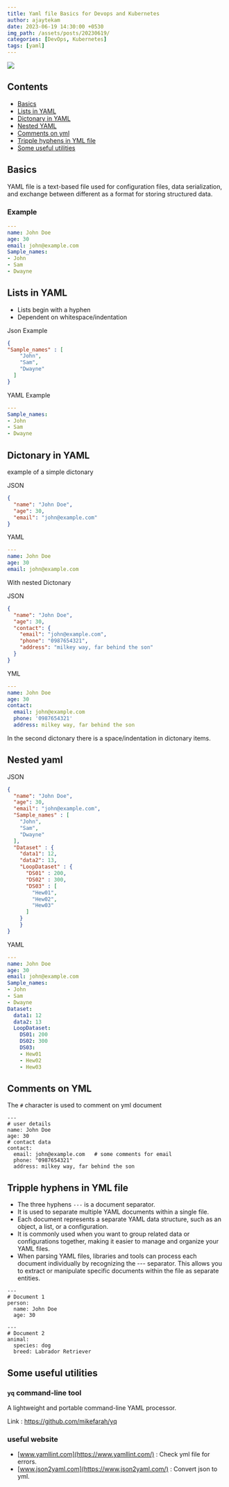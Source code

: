 ```yaml
---   
title: Yaml file Basics for Devops and Kubernetes  
author: ajaytekam   
date: 2023-06-19 14:30:00 +0530   
img_path: /assets/posts/20230619/   
categories: [DevOps, Kubernetes]    
tags: [yaml]  
---    
```


![](yaml.jpg)  

## Contents 

- [Basics](#basics)
- [Lists in YAML](#lists-in-yaml)   
- [Dictonary in YAML](#dictonary-in-yaml)   
- [Nested YAML](#nested-yaml)   
- [Comments on yml](#comments-on-yml)
- [Tripple hyphens in YML file](#tripple-hyphens-in-yml-file)
- [Some useful utilities](#some-useful-utilities)

## Basics     

YAML file is a text-based file used for configuration files, data serialization, and exchange between different as a format for storing structured data.

### Example

```yml    
---
name: John Doe
age: 30
email: john@example.com
Sample_names:
- John
- Sam
- Dwayne
```

## Lists in YAML     

* Lists begin with a hyphen
* Dependent on whitespace/indentation

Json Example

```json   
{
"Sample_names" : [
    "John",
    "Sam",
    "Dwayne"
  ]
}
```

YAML Example

```yml   
---
Sample_names:
- John
- Sam
- Dwayne
```

## Dictonary in YAML    

example of a simple dictonary

JSON

```json
{
  "name": "John Doe",
  "age": 30,
  "email": "john@example.com"
}
```

YAML

```yml   
---
name: John Doe
age: 30
email: john@example.com
```

With nested Dictonary

JSON

```json
{
  "name": "John Doe",
  "age": 30,
  "contact": {
    "email": "john@example.com",
    "phone": "0987654321",
    "address": "milkey way, far behind the son"
  }
}
```

YML

```yml
---
name: John Doe
age: 30
contact:
  email: john@example.com
  phone: '0987654321'
  address: milkey way, far behind the son
```

In the second dictonary there is a space/indentation in dictonary items.  

## Nested yaml    

JSON

```json
{
  "name": "John Doe",
  "age": 30,
  "email": "john@example.com",
  "Sample_names" : [
    "John",
    "Sam",
    "Dwayne"
  ],
  "Dataset" : {
    "data1": 12,
    "data2": 13,
    "LoopDataset" : {
      "DS01" : 200,
      "DS02" : 300,
      "DS03" : [
      	"Hew01",
        "Hew02",
        "Hew03"
      ]
    }
	}
}
```

YAML

```yml
---
name: John Doe
age: 30
email: john@example.com
Sample_names:
- John
- Sam
- Dwayne
Dataset:
  data1: 12
  data2: 13
  LoopDataset:
    DS01: 200
    DS02: 300
    DS03:
    - Hew01
    - Hew02
    - Hew03
```  

## Comments on YML   

The `#` character is used to comment on yml document

```
---
# user details
name: John Doe
age: 30
# contact data
contact:
  email: john@example.com   # some comments for email
  phone: "0987654321"
  address: milkey way, far behind the son

```   
 
## Tripple hyphens in YML file   

* The three hyphens `---` is a document separator.
* It is used to separate multiple YAML documents within a single file.
* Each document represents a separate YAML data structure, such as an object, a list, or a configuration.
* It is commonly used when you want to group related data or configurations together, making it easier to manage and organize your YAML files.
* When parsing YAML files, libraries and tools can process each document individually by recognizing the --- separator. This allows you to extract or manipulate specific documents within the file as separate entities.

```
---
# Document 1
person:
  name: John Doe
  age: 30

---
# Document 2
animal:
  species: dog
  breed: Labrador Retriever
```   

## Some useful utilities   

### `yq` command-line tool

A lightweight and portable command-line YAML processor.

Link : https://github.com/mikefarah/yq

### useful website

- [www.yamllint.com](https://www.yamllint.com/) : Check yml file for errors.
- [www.json2yaml.com](https://www.json2yaml.com/) : Convert json to yml.
